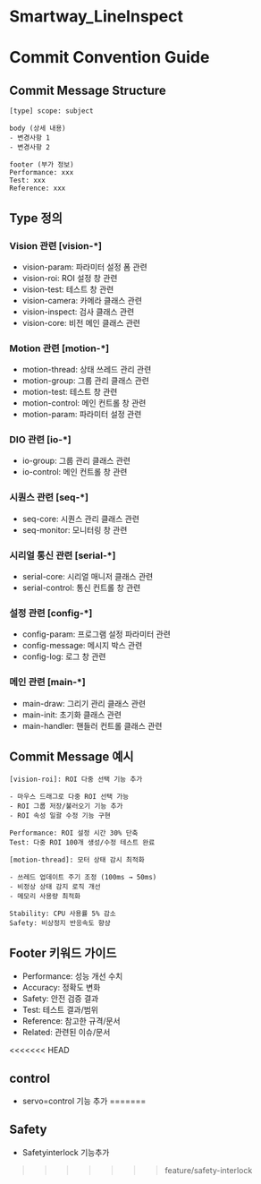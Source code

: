 # Smartway_LineInspect

# Commit Convention Guide

## Commit Message Structure

```
[type] scope: subject

body (상세 내용)
- 변경사항 1
- 변경사항 2

footer (부가 정보)
Performance: xxx
Test: xxx
Reference: xxx
```

## Type 정의

### Vision 관련 [vision-*]
- vision-param: 파라미터 설정 폼 관련
- vision-roi: ROI 설정 창 관련
- vision-test: 테스트 창 관련
- vision-camera: 카메라 클래스 관련
- vision-inspect: 검사 클래스 관련
- vision-core: 비전 메인 클래스 관련

### Motion 관련 [motion-*]
- motion-thread: 상태 쓰레드 관리 관련
- motion-group: 그룹 관리 클래스 관련
- motion-test: 테스트 창 관련
- motion-control: 메인 컨트롤 창 관련
- motion-param: 파라미터 설정 관련

### DIO 관련 [io-*]
- io-group: 그룹 관리 클래스 관련
- io-control: 메인 컨트롤 창 관련

### 시퀀스 관련 [seq-*]
- seq-core: 시퀀스 관리 클래스 관련
- seq-monitor: 모니터링 창 관련

### 시리얼 통신 관련 [serial-*]
- serial-core: 시리얼 매니저 클래스 관련
- serial-control: 통신 컨트롤 창 관련

### 설정 관련 [config-*]
- config-param: 프로그램 설정 파라미터 관련
- config-message: 메시지 박스 관련
- config-log: 로그 창 관련

### 메인 관련 [main-*]
- main-draw: 그리기 관리 클래스 관련
- main-init: 초기화 클래스 관련
- main-handler: 핸들러 컨트롤 클래스 관련

## Commit Message 예시

```
[vision-roi]: ROI 다중 선택 기능 추가

- 마우스 드래그로 다중 ROI 선택 가능
- ROI 그룹 저장/불러오기 기능 추가
- ROI 속성 일괄 수정 기능 구현

Performance: ROI 설정 시간 30% 단축
Test: 다중 ROI 100개 생성/수정 테스트 완료
```

```
[motion-thread]: 모터 상태 감시 최적화

- 쓰레드 업데이트 주기 조정 (100ms → 50ms)
- 비정상 상태 감지 로직 개선
- 메모리 사용량 최적화

Stability: CPU 사용률 5% 감소
Safety: 비상정지 반응속도 향상
```

## Footer 키워드 가이드
- Performance: 성능 개선 수치
- Accuracy: 정확도 변화
- Safety: 안전 검증 결과
- Test: 테스트 결과/범위
- Reference: 참고한 규격/문서
- Related: 관련된 이슈/문서

<<<<<<< HEAD
## control
- servo=control 기능 추가
=======
## Safety
- Safetyinterlock 기능추가
>>>>>>> feature/safety-interlock
